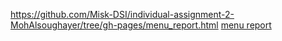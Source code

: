 https://github.com/Misk-DSI/individual-assignment-2-MohAlsoughayer/tree/gh-pages/menu_report.html
[menu report](./menu_report.html)
